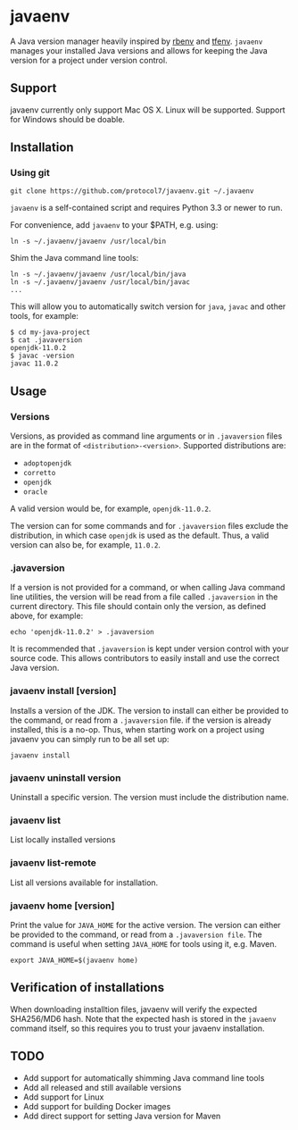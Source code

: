 # javaenv

A Java version manager heavily inspired by
[rbenv](https://github.com/rbenv/rbenv) and
[tfenv](https://github.com/tfutils/tfenv). `javaenv` manages your installed
Java versions and allows for keeping the Java version for a project under
version control.

## Support

javaenv currently only support Mac OS X. Linux will be supported. Support for
Windows should be doable.

## Installation

### Using git

```
git clone https://github.com/protocol7/javaenv.git ~/.javaenv
```

`javaenv` is a self-contained script and requires Python 3.3 or newer to run.

For convenience, add `javaenv` to your $PATH, e.g. using:

```
ln -s ~/.javaenv/javaenv /usr/local/bin
```

Shim the Java command line tools:

```
ln -s ~/.javaenv/javaenv /usr/local/bin/java
ln -s ~/.javaenv/javaenv /usr/local/bin/javac
...
```

This will allow you to automatically switch version for `java`, `javac` and
other tools, for example:

```
$ cd my-java-project
$ cat .javaversion
openjdk-11.0.2
$ javac -version
javac 11.0.2
```

## Usage

### Versions

Versions, as provided as command line arguments or in `.javaversion` files are
in the format of `<distribution>-<version>`. Supported distributions are:

* `adoptopenjdk`
* `corretto`
* `openjdk`
* `oracle`

A valid version would be, for example, `openjdk-11.0.2`.

The version can for some commands and for `.javaversion` files exclude the
distribution, in which case `openjdk` is used as the default. Thus, a valid
version can also be, for example, `11.0.2`.

### .javaversion

If a version is not provided for a command, or when calling Java command line
utilities, the version will be read from a file called `.javaversion` in the
current directory. This file should contain only the version, as defined above,
for example:

```
echo 'openjdk-11.0.2' > .javaversion
```

It is recommended that `.javaversion` is kept under version control with your
source code. This allows contributors to easily install and use the correct
Java version.

### javaenv install [version]

Installs a version of the JDK. The version to install can either be provided to
the command, or read from a `.javaversion` file. if the version is already
installed, this is a no-op. Thus, when starting work on a project using javaenv
you can simply run to be all set up:

```
javaenv install
```

### javaenv uninstall version

Uninstall a specific version. The version must include the distribution name.

### javaenv list

List locally installed versions

### javaenv list-remote

List all versions available for installation.

### javaenv home [version]

Print the value for `JAVA_HOME` for the active version. The version can either
be provided to the command, or read from a `.javaversion file`. The command is
useful when setting `JAVA_HOME` for tools using it, e.g. Maven.

```
export JAVA_HOME=$(javaenv home)
```

## Verification of installations

When downloading installtion files, javaenv will verify the expected SHA256/MD6
hash.  Note that the expected hash is stored in the `javaenv` command itself,
so this requires you to trust your javaenv installation.

## TODO

* Add support for automatically shimming Java command line tools
* Add all released and still available versions
* Add support for Linux
* Add support for building Docker images
* Add direct support for setting Java version for Maven
